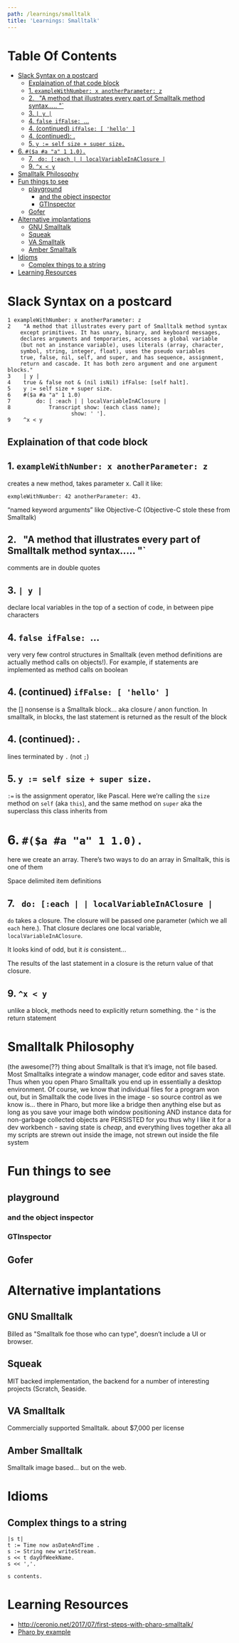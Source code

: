 ```yaml
---
path: /learnings/smalltalk
title: 'Learnings: Smalltalk'
---
```

# Table Of Contents

<!-- toc -->

- [Slack Syntax on a postcard](#slack-syntax-on-a-postcard)
  * [Explaination of that code block](#explaination-of-that-code-block)
  * [1. `exampleWithNumber: x anotherParameter: z`](#1-examplewithnumber-x-anotherparameter-z)
  * [2. ` `"A method that illustrates every part of Smalltalk method syntax..... "`](#2--a-method-that-illustrates-every-part-of-smalltalk-method-syntax-)
  * [3. `| y |`](#3--y-)
  * [4. `false ifFalse: `...](#4-false-iffalse-)
  * [4. (continued) `ifFalse: [ 'hello' ]`](#4-continued-iffalse--hello-)
  * [4. (continued): .](#4-continued-)
  * [5. `y := self size + super size.`](#5-y--self-size--super-size)
- [6. `#($a #a "a" 1 1.0).`](#6-%23a-%23a-a-1-10)
  * [7. ` do: [:each | | localVariableInAClosure |`](#7--do-each---localvariableinaclosure-)
  * [9. `^x < y`](#9--x--y)
- [Smalltalk Philosophy](#smalltalk-philosophy)
- [Fun things to see](#fun-things-to-see)
  * [playground](#playground)
    + [and the object inspector](#and-the-object-inspector)
    + [GTInspector](#gtinspector)
  * [Gofer](#gofer)
- [Alternative implantations](#alternative-implantations)
  * [GNU Smalltalk](#gnu-smalltalk)
  * [Squeak](#squeak)
  * [VA Smalltalk](#va-smalltalk)
  * [Amber Smalltalk](#amber-smalltalk)
- [Idioms](#idioms)
  * [Complex things to a string](#complex-things-to-a-string)
- [Learning Resources](#learning-resources)

<!-- tocstop -->

# Slack Syntax on a postcard

    1 exampleWithNumber: x anotherParameter: z
    2    "A method that illustrates every part of Smalltalk method syntax
        except primitives. It has unary, binary, and keyboard messages,
        declares arguments and temporaries, accesses a global variable
        (but not an instance variable), uses literals (array, character,
        symbol, string, integer, float), uses the pseudo variables
        true, false, nil, self, and super, and has sequence, assignment,
        return and cascade. It has both zero argument and one argument blocks."
    3    | y |
    4    true & false not & (nil isNil) ifFalse: [self halt].
    5    y := self size + super size.
    6    #($a #a "a" 1 1.0)
    7        do: [ :each | | localVariableInAClosure |
    8            Transcript show: (each class name);
                        show: ' '].
    9    ^x < y

## Explaination of that code block

## 1. `exampleWithNumber: x anotherParameter: z`
creates a new method, takes parameter x. Call it like:

`exmpleWithNumber: 42 anotherParameter: 43.`

“named keyword arguments” like Objective-C (Objective-C stole these from Smalltalk)

## 2. ` `"A method that illustrates every part of Smalltalk method syntax..... "`

comments are in double quotes

## 3. `| y |`

declare local variables in the top of a section of code, in between pipe characters

## 4. `false ifFalse: `...

very very few control structures in Smalltalk (even method definitions are actually method calls on objects!). For example, if statements are implemented as method calls on boolean

## 4. (continued) `ifFalse: [ 'hello' ]`

the [] nonsense is a Smalltalk block… aka closure / anon function. In smalltalk, in blocks, the last statement is returned as the result of the block

## 4. (continued): .

lines terminated by `.` (not `;`)

## 5. `y := self size + super size.`

`:=` is the assignment operator, like Pascal. Here we’re calling the `size` method on `self` (aka `this`), and the same method on `super` aka the superclass this class inherits from

# 6. `#($a #a "a" 1 1.0).`

here we create an array. There’s two ways to do an array in Smalltalk, this is one of them

Space delimited item definitions

## 7. ` do: [:each | | localVariableInAClosure |`

`do` takes a closure. The closure will be passed one parameter (which we all `each` here.). That closure declares one local variable, `localVariableInAClosure`.

It looks kind of odd, but it *is* consistent...

The results of the last statement in a closure is the return value of that closure.

## 9.  `^x < y`

unlike a block, methods need to explicitly return something. the `^` is the return statement

# Smalltalk Philosophy

(the awesome(??) thing about Smalltalk is that it’s image, not file based. Most Smalltalks integrate a window manager, code editor and saves state. Thus when you open Pharo Smalltalk you end up in essentially a desktop environment. Of course, we know that individual files for a program won out, but in Smalltalk the code lives in the image - so source control as we know is… there in Pharo, but more like a bridge then anything else
but as long as you save your image both window positioning AND instance data for non-garbage collected objects are PERSISTED for you
thus why I like it for a dev workbench - saving state is _cheap_, and everything lives together aka all my scripts are strewn out inside the image, not strewn out inside the file system

# Fun things to see

## playground

### and the object inspector

### GTInspector

## Gofer

##

# Alternative implantations

## GNU Smalltalk

Billed as "Smalltalk foe those who can type", doesn’t include a UI or browser.

## Squeak

MIT backed implementation, the backend for a number of interesting projects (Scratch, Seaside.

## VA Smalltalk

Commercially supported Smalltalk. about $7,000 per license

## Amber Smalltalk

Smalltalk image based... but on the web.

# Idioms

## Complex things to a string

    |s t|
    t := Time now asDateAndTime .
    s := String new writeStream.
    s << t dayOfWeekName.
    s << ','.

    s contents.

# Learning Resources

  * http://ceronio.net/2017/07/first-steps-with-pharo-smalltalk/
   * [Pharo by example](https://ci.inria.fr/pharo-contribution/job/UpdatedPharoByExample/lastSuccessfulBuild/artifact/book-result/PharoTour/PharoTour.html)

